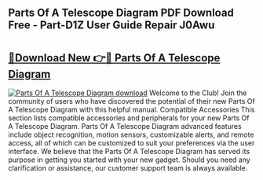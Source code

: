 ## Parts Of A Telescope Diagram PDF Download Free - Part-D1Z User Guide Repair J0Awu

# <h2><a href="http://dfi71o3.blite.top/?on=Parts+Of+A+Telescope+Diagram">🔗Download New 👉🔴 Parts Of A Telescope Diagram</a></h2>

[![Parts Of A Telescope Diagram download](https://i.imgur.com/lujVjoI.png)](http://dfi71o3.blite.top/?on=Parts+Of+A+Telescope+Diagram)
Welcome to the Club! Join the community of users who have discovered the potential of their new Parts Of A Telescope Diagram with this helpful manual. Compatible Accessories This section lists compatible accessories and peripherals for your new Parts Of A Telescope Diagram. Parts Of A Telescope Diagram advanced features include object recognition, motion sensors, customizable alerts, and remote access, all of which can be customized to suit your preferences via the user interface. We believe that the Parts Of A Telescope Diagram has served its purpose in getting you started with your new gadget. Should you need any clarification or assistance, our customer support team is always available.
